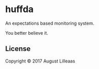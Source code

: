 # huffda

An expectations based monitoring system.

You better believe it.

## License

Copyright © 2017 August Lilleaas
